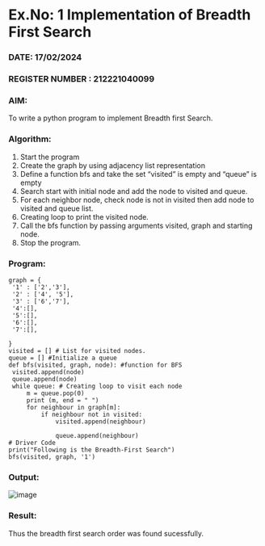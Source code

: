 # Ex.No: 1  Implementation of Breadth First Search 
### DATE: 17/02/2024                                                                           
### REGISTER NUMBER : 212221040099
### AIM: 
To write a python program to implement Breadth first Search. 
### Algorithm:
1. Start the program
2. Create the graph by using adjacency list representation
3. Define a function bfs and take the set “visited” is empty and “queue” is empty
4. Search start with initial node and add the node to visited and queue.
5. For each neighbor node, check node is not in visited then add node to visited and queue list.
6.  Creating loop to print the visited node.
7.   Call the bfs function by passing arguments visited, graph and starting node.
8.   Stop the program.
### Program:
```
graph = { 
 '1' : ['2','3'],
 '2' : ['4', '5'],
 '3' : ['6','7'],
 '4':[],
 '5':[],
 '6':[],
 '7':[],

} 
visited = [] # List for visited nodes. 
queue = [] #Initialize a queue 
def bfs(visited, graph, node): #function for BFS 
 visited.append(node) 
 queue.append(node) 
 while queue: # Creating loop to visit each node 
     m = queue.pop(0) 
     print (m, end = " ") 
     for neighbour in graph[m]: 
         if neighbour not in visited: 
             visited.append(neighbour) 

             queue.append(neighbour) 
# Driver Code 
print("Following is the Breadth-First Search") 
bfs(visited, graph, '1') 
```
### Output:

![image](https://github.com/ManiKandan228/AI_Lab_2023-24/assets/119160414/bfca995a-4708-45ac-88c3-dbfd393e09fd)


### Result:
Thus the breadth first search order was found sucessfully.
